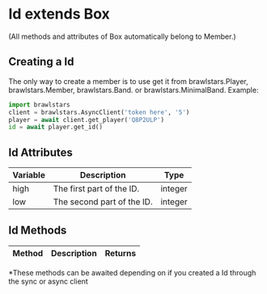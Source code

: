 # Id extends Box

(All methods and attributes of Box automatically belong to Member.)

## Creating a Id
The only way to create a member is to use get it from brawlstars.Player, brawlstars.Member, brawlstars.Band. or brawlstars.MinimalBand. Example:
```py
import brawlstars
client = brawlstars.AsyncClient('token here', '5')
player = await client.get_player('Q8P2ULP')
id = await player.get_id()
```

## Id Attributes
| Variable | Description | Type |
|----------|-------------|------|
| high | The first part of the ID. | integer |
| low | The second part of the ID. | integer |

## Id Methods
| Method | Description | Returns |
|--------|-------------|---------|

\*These methods can be awaited depending on if you created a Id through the sync or async client